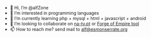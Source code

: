 - 👋 Hi, I’m @alfZone
- 👀 I’m interested in programming languages
- 🌱 I’m currently learning php + mysql + html + javascript + android
- 💞️ I’m looking to collaborate on [na-tv.pt](https://na-tv.pt/) or [Forge of Empire tool](https://galeria.esmonserrate.org/fe/public/)
- 📫 How to reach me? send mail to alf@esmonserrate.org

<!---
alfZone/alfZone is a ✨ special ✨ repository because its `README.md` (this file) appears on your GitHub profile.
You can click the Preview link to take a look at your changes.
--->
